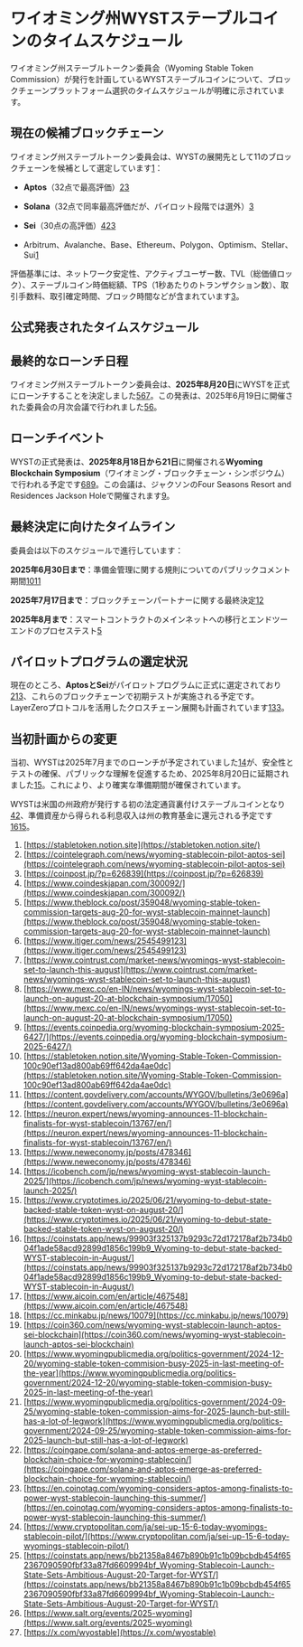 # ワイオミング州WYSTステーブルコインのタイムスケジュール

ワイオミング州ステーブルトークン委員会（Wyoming Stable Token Commission）が発行を計画しているWYSTステーブルコインについて、ブロックチェーンプラットフォーム選択のタイムスケジュールが明確に示されています。

## 現在の候補ブロックチェーン

ワイオミング州ステーブルトークン委員会は、WYSTの展開先として11のブロックチェーンを候補として選定しています[1](https://stabletoken.notion.site/)：

- **Aptos**（32点で最高評価）[2](https://cointelegraph.com/news/wyoming-stablecoin-pilot-aptos-sei)[3](https://coinpost.jp/?p=626839)
    
- **Solana**（32点で同率最高評価だが、パイロット段階では選外）[3](https://coinpost.jp/?p=626839)
    
- **Sei**（30点の高評価）[4](https://www.coindeskjapan.com/300092/)[2](https://cointelegraph.com/news/wyoming-stablecoin-pilot-aptos-sei)[3](https://coinpost.jp/?p=626839)
    
- Arbitrum、Avalanche、Base、Ethereum、Polygon、Optimism、Stellar、Sui[1](https://stabletoken.notion.site/)
    

評価基準には、ネットワーク安定性、アクティブユーザー数、TVL（総価値ロック）、ステーブルコイン時価総額、TPS（1秒あたりのトランザクション数）、取引手数料、取引確定時間、ブロック時間などが含まれています[3](https://coinpost.jp/?p=626839)。

## 公式発表されたタイムスケジュール

## 最終的なローンチ日程

ワイオミング州ステーブルトークン委員会は、**2025年8月20日**にWYSTを正式にローンチすることを決定しました[5](https://www.theblock.co/post/359048/wyoming-stable-token-commission-targets-aug-20-for-wyst-stablecoin-mainnet-launch)[6](https://www.itiger.com/news/2545499123)[7](https://www.cointrust.com/market-news/wyomings-wyst-stablecoin-set-to-launch-this-august)。この発表は、2025年6月19日に開催された委員会の月次会議で行われました[5](https://www.theblock.co/post/359048/wyoming-stable-token-commission-targets-aug-20-for-wyst-stablecoin-mainnet-launch)[6](https://www.itiger.com/news/2545499123)。

## ローンチイベント

WYSTの正式発表は、**2025年8月18日から21日**に開催される**Wyoming Blockchain Symposium**（ワイオミング・ブロックチェーン・シンポジウム）で行われる予定です[6](https://www.itiger.com/news/2545499123)[8](https://www.mexc.co/en-IN/news/wyomings-wyst-stablecoin-set-to-launch-on-august-20-at-blockchain-symposium/17050)[9](https://events.coinpedia.org/wyoming-blockchain-symposium-2025-6427/)。この会議は、ジャクソンのFour Seasons Resort and Residences Jackson Holeで開催されます[9](https://events.coinpedia.org/wyoming-blockchain-symposium-2025-6427/)。

## 最終決定に向けたタイムライン

委員会は以下のスケジュールで進行しています：

**2025年6月30日まで**：準備金管理に関する規則についてのパブリックコメント期間[10](https://stabletoken.notion.site/Wyoming-Stable-Token-Commission-100c90ef13ad800ab69ff642da4ae0dc)[11](https://content.govdelivery.com/accounts/WYGOV/bulletins/3e0696a)

**2025年7月17日まで**：ブロックチェーンパートナーに関する最終決定[12](https://neuron.expert/news/wyoming-announces-11-blockchain-finalists-for-wyst-stablecoin/13767/en/)

**2025年8月まで**：スマートコントラクトのメインネットへの移行とエンドツーエンドのプロセステスト[5](https://www.theblock.co/post/359048/wyoming-stable-token-commission-targets-aug-20-for-wyst-stablecoin-mainnet-launch)

## パイロットプログラムの選定状況

現在のところ、**AptosとSei**がパイロットプログラムに正式に選定されており[2](https://cointelegraph.com/news/wyoming-stablecoin-pilot-aptos-sei)[13](https://www.neweconomy.jp/posts/478346)、これらのブロックチェーンで初期テストが実施される予定です。LayerZeroプロトコルを活用したクロスチェーン展開も計画されています[13](https://www.neweconomy.jp/posts/478346)[3](https://coinpost.jp/?p=626839)。

## 当初計画からの変更

当初、WYSTは2025年7月までのローンチが予定されていました[14](https://icobench.com/jp/news/wyoming-wyst-stablecoin-launch-2025/)が、安全性とテストの確保、パブリックな理解を促進するため、2025年8月20日に延期されました[15](https://www.cryptotimes.io/2025/06/21/wyoming-to-debut-state-backed-stable-token-wyst-on-august-20/)。これにより、より確実な準備期間が確保されています。

WYSTは米国の州政府が発行する初の法定通貨裏付けステーブルコインとなり[4](https://www.coindeskjapan.com/300092/)[2](https://cointelegraph.com/news/wyoming-stablecoin-pilot-aptos-sei)、準備資産から得られる利息収入は州の教育基金に還元される予定です[16](https://coinstats.app/news/99903f325137b9293c72d172178af2b734b004f1ade58acd92899d1856c199b9_Wyoming-to-debut-state-backed-WYST-stablecoin-in-August/)[15](https://www.cryptotimes.io/2025/06/21/wyoming-to-debut-state-backed-stable-token-wyst-on-august-20/)。

1. [https://stabletoken.notion.site](https://stabletoken.notion.site/)
2. [https://cointelegraph.com/news/wyoming-stablecoin-pilot-aptos-sei](https://cointelegraph.com/news/wyoming-stablecoin-pilot-aptos-sei)
3. [https://coinpost.jp/?p=626839](https://coinpost.jp/?p=626839)
4. [https://www.coindeskjapan.com/300092/](https://www.coindeskjapan.com/300092/)
5. [https://www.theblock.co/post/359048/wyoming-stable-token-commission-targets-aug-20-for-wyst-stablecoin-mainnet-launch](https://www.theblock.co/post/359048/wyoming-stable-token-commission-targets-aug-20-for-wyst-stablecoin-mainnet-launch)
6. [https://www.itiger.com/news/2545499123](https://www.itiger.com/news/2545499123)
7. [https://www.cointrust.com/market-news/wyomings-wyst-stablecoin-set-to-launch-this-august](https://www.cointrust.com/market-news/wyomings-wyst-stablecoin-set-to-launch-this-august)
8. [https://www.mexc.co/en-IN/news/wyomings-wyst-stablecoin-set-to-launch-on-august-20-at-blockchain-symposium/17050](https://www.mexc.co/en-IN/news/wyomings-wyst-stablecoin-set-to-launch-on-august-20-at-blockchain-symposium/17050)
9. [https://events.coinpedia.org/wyoming-blockchain-symposium-2025-6427/](https://events.coinpedia.org/wyoming-blockchain-symposium-2025-6427/)
10. [https://stabletoken.notion.site/Wyoming-Stable-Token-Commission-100c90ef13ad800ab69ff642da4ae0dc](https://stabletoken.notion.site/Wyoming-Stable-Token-Commission-100c90ef13ad800ab69ff642da4ae0dc)
11. [https://content.govdelivery.com/accounts/WYGOV/bulletins/3e0696a](https://content.govdelivery.com/accounts/WYGOV/bulletins/3e0696a)
12. [https://neuron.expert/news/wyoming-announces-11-blockchain-finalists-for-wyst-stablecoin/13767/en/](https://neuron.expert/news/wyoming-announces-11-blockchain-finalists-for-wyst-stablecoin/13767/en/)
13. [https://www.neweconomy.jp/posts/478346](https://www.neweconomy.jp/posts/478346)
14. [https://icobench.com/jp/news/wyoming-wyst-stablecoin-launch-2025/](https://icobench.com/jp/news/wyoming-wyst-stablecoin-launch-2025/)
15. [https://www.cryptotimes.io/2025/06/21/wyoming-to-debut-state-backed-stable-token-wyst-on-august-20/](https://www.cryptotimes.io/2025/06/21/wyoming-to-debut-state-backed-stable-token-wyst-on-august-20/)
16. [https://coinstats.app/news/99903f325137b9293c72d172178af2b734b004f1ade58acd92899d1856c199b9_Wyoming-to-debut-state-backed-WYST-stablecoin-in-August/](https://coinstats.app/news/99903f325137b9293c72d172178af2b734b004f1ade58acd92899d1856c199b9_Wyoming-to-debut-state-backed-WYST-stablecoin-in-August/)
17. [https://www.aicoin.com/en/article/467548](https://www.aicoin.com/en/article/467548)
18. [https://cc.minkabu.jp/news/10079](https://cc.minkabu.jp/news/10079)
19. [https://coin360.com/news/wyoming-wyst-stablecoin-launch-aptos-sei-blockchain](https://coin360.com/news/wyoming-wyst-stablecoin-launch-aptos-sei-blockchain)
20. [https://www.wyomingpublicmedia.org/politics-government/2024-12-20/wyoming-stable-token-commision-busy-2025-in-last-meeting-of-the-year](https://www.wyomingpublicmedia.org/politics-government/2024-12-20/wyoming-stable-token-commision-busy-2025-in-last-meeting-of-the-year)
21. [https://www.wyomingpublicmedia.org/politics-government/2024-09-25/wyoming-stable-token-commission-aims-for-2025-launch-but-still-has-a-lot-of-legwork](https://www.wyomingpublicmedia.org/politics-government/2024-09-25/wyoming-stable-token-commission-aims-for-2025-launch-but-still-has-a-lot-of-legwork)
22. [https://coingape.com/solana-and-aptos-emerge-as-preferred-blockchain-choice-for-wyoming-stablecoin/](https://coingape.com/solana-and-aptos-emerge-as-preferred-blockchain-choice-for-wyoming-stablecoin/)
23. [https://en.coinotag.com/wyoming-considers-aptos-among-finalists-to-power-wyst-stablecoin-launching-this-summer/](https://en.coinotag.com/wyoming-considers-aptos-among-finalists-to-power-wyst-stablecoin-launching-this-summer/)
24. [https://www.cryptopolitan.com/ja/sei-up-15-6-today-wyomings-stablecoin-pilot/](https://www.cryptopolitan.com/ja/sei-up-15-6-today-wyomings-stablecoin-pilot/)
25. [https://coinstats.app/news/bb21358a8467b890b91c1b09bcbdb454f652367090590fbf33a87fd6609994bf_Wyoming-Stablecoin-Launch:-State-Sets-Ambitious-August-20-Target-for-WYST/](https://coinstats.app/news/bb21358a8467b890b91c1b09bcbdb454f652367090590fbf33a87fd6609994bf_Wyoming-Stablecoin-Launch:-State-Sets-Ambitious-August-20-Target-for-WYST/)
26. [https://www.salt.org/events/2025-wyoming](https://www.salt.org/events/2025-wyoming)
27. [https://x.com/wyostable](https://x.com/wyostable)